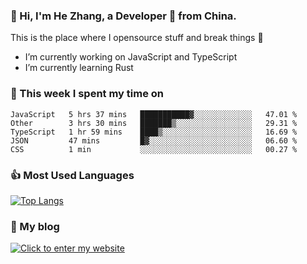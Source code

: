 ### 👋 Hi, I'm He Zhang, a Developer 🚀 from China.

This is the place where I opensource stuff and break things :rofl:

- I’m currently working on JavaScript and TypeScript
- I’m currently learning Rust

### 💪 This week I spent my time on 
<!--START_SECTION:waka-->

```text
JavaScript   5 hrs 37 mins   ███████████▓░░░░░░░░░░░░░   47.01 %
Other        3 hrs 30 mins   ███████▒░░░░░░░░░░░░░░░░░   29.31 %
TypeScript   1 hr 59 mins    ████▒░░░░░░░░░░░░░░░░░░░░   16.69 %
JSON         47 mins         █▓░░░░░░░░░░░░░░░░░░░░░░░   06.60 %
CSS          1 min           ░░░░░░░░░░░░░░░░░░░░░░░░░   00.27 %
```

<!--END_SECTION:waka-->

### 👍 Most Used Languages
[![Top Langs](https://github-readme-stats.vercel.app/api/top-langs/?username=zhanghecool&layout=compact)](https://zhanghe.cool)

### 🌈 My blog 
[![Click to enter my website](https://cdn.jsdelivr.net/gh/zhanghecool/assets/images/gif/zhanghecools.gif)](https://zhanghe.cool)

